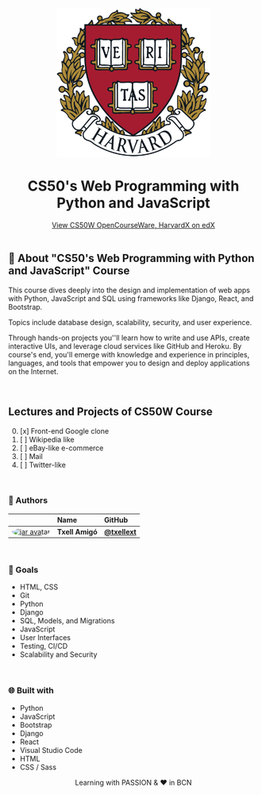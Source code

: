 <br>
<div align="center">
    <img src="/logo/Harvard_logo.png" alt="harvard logo" width="" height="300" /> <br />
    <h1 align="center"> CS50's Web Programming with Python and JavaScript </h1>
    <div align="center">
        <a href="https://www.edx.org/es/course/cs50s-web-programming-with-python-and-javascript"> View CS50W OpenCourseWare, HarvardX on edX</a>
    </div>
</div>

<br>

## 🚀 About "CS50's Web Programming with Python and JavaScript" Course
This course dives deeply into the design and implementation of web apps with Python, JavaScript and SQL 
using frameworks like Django, React, and Bootstrap.

Topics include database design, scalability, security, and user experience. 

Through hands-on projects you''ll learn how to write and use APIs, create interactive UIs, and leverage cloud services like GitHub and Heroku. By course's end, you'll emerge with knowledge and experience in principles, languages, and tools that empower you to design and deploy applications on the Internet.

<br> 

## Lectures and Projects of CS50W Course

 0. [x] Front-end Google clone
 1. [ ] Wikipedia like
 2. [ ] eBay-like e-commerce
 3. [ ] Mail
 4. [ ] Twitter-like

<br>

### 👷 Authors

|                     | Name                | GitHub              |
| :------------------ | :------------------ | :------------------ |
| <a href="https://github.com/txellext"><img src="https://avatars.githubusercontent.com/u/108218084?v=4" width="60" height="60" style="border-radius: 50%" alt="jar avatar"></a> | **Txell Amigó** | [**@txellext**](https://github.com/txellext) |   

<br>

### 🦋 Goals

- HTML, CSS
- Git
- Python
- Django
- SQL, Models, and Migrations
- JavaScript
- User Interfaces
- Testing, CI/CD
- Scalability and Security

<br>

### 🌐 Built with
- Python 
- JavaScript 
- Bootstrap 
- Django
- React
- Visual Studio Code 
- HTML
- CSS / Sass


<p align="center">Learning with PASSION & ❤️ in BCN</p>
